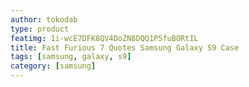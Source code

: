 ```yaml
---
author: tokodab
type: product
featimg: 1i-wcE7DFK8QV4DoZN8DQQ1P5fuBORtIL
title: Fast Furious 7 Quotes Samsung Galaxy S9 Case
tags: [samsung, galaxy, s9]
category: [samsung]
---
```

